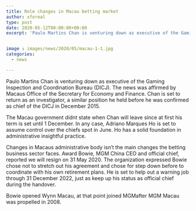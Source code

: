 ```yaml
---
title: Role changes in Macau betting market
author: xforeal 
type: post
date: 2020-05-12T00:00:00+00:00
excerpt: 'Paulo Martins Chan is venturing down as executive of the Gaming Inspection and Coordination Bureau (DICJ) '


image : images/news/2020/05/macau-1-1.jpg
categories:
  - news

---
```

Paulo Martins Chan is venturing down as executive of the Gaming Inspection and Coordination Bureau (DICJ). The news was affirmed by Macaus Office of the Secretary for Economy and Finance. Chan is set to return as an investigator, a similar position he held before he was confirmed as chief of the DICJ in December 2015. 

The Macau government didnt state when Chan will leave since at first his term is set until 1 December. In any case, Adriano Marques Ho is set to assume control over the chiefs spot in June. Ho has a solid foundation in administrative insightful practice. 

Changes in Macaus administrative body isn&#8217;t the main changes the betting business sector faces. Award Bowie, MGM China CEO and official chief, reported we will resign on 31 May 2020. The organization expressed Bowie chose not to stretch out his agreement and chose for step down before to coordinate with his own retirement plans. He is set to help out a warning job through 31 December 2022, just as keep up his status as official chief during the handover. 

Bowie opened Wynn Macau, at that point joined MGMafter MGM Macau was propelled in 2008.